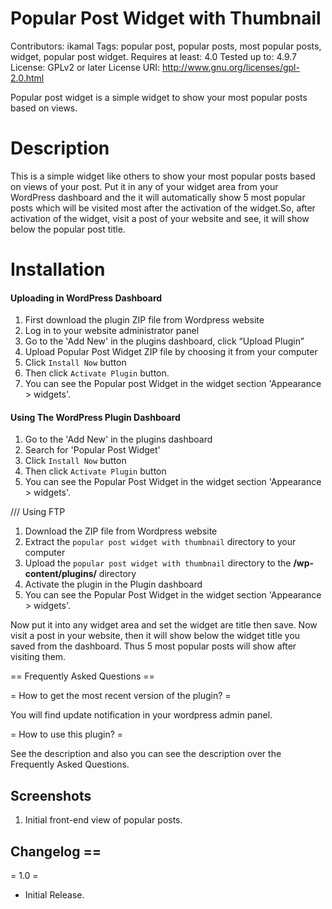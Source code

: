 
 # Popular Post Widget with Thumbnail

Contributors: ikamal
Tags: popular post, popular posts, most popular posts, widget, popular post widget.
Requires at least: 4.0
Tested up to: 4.9.7
License: GPLv2 or later
License URI: http://www.gnu.org/licenses/gpl-2.0.html

Popular post widget is a simple widget to show your most popular posts based on views.

# Description

This is a simple widget like others to show your most popular posts based on views of your post. Put it in any of your widget area from your WordPress dashboard and the it will automatically show 5 most popular posts which will be visited most after the activation of the widget.So, after activation of the widget, visit a post of your website and see, it will show below the popular post title.

# Installation

#### Uploading in WordPress Dashboard

1. First download the plugin ZIP file from Wordpress website
2. Log in to your website administrator panel
3. Go to the 'Add New' in the plugins dashboard, click “Upload Plugin”
4. Upload Popular Post Widget ZIP file by choosing it from your computer
5. Click `Install Now` button
6. Then click `Activate Plugin` button.
7. You can see the Popular post Widget in the widget section 'Appearance > widgets'.

#### Using The WordPress Plugin Dashboard

1. Go to the 'Add New' in the plugins dashboard
2. Search for 'Popular Post Widget'
3. Click `Install Now` button
4. Then click `Activate Plugin` button
5. You can see the Popular Post Widget in the widget section 'Appearance > widgets'.

/// Using FTP

1. Download the ZIP file from Wordpress website
2. Extract the `popular post widget with thumbnail` directory to your computer
3. Upload the `popular post widget with thumbnail` directory to the **/wp-content/plugins/** directory
4. Activate the plugin in the Plugin dashboard
5. You can see the Popular Post Widget in the widget section 'Appearance > widgets'.

Now put it into any widget area and set the widget are title then save. Now visit a post in your website, then it will show below the widget title you saved from the dashboard. Thus 5 most popular posts will show after visiting them.

== Frequently Asked Questions ==

= How to get the most recent version of the plugin? =

You will find update notification in your wordpress admin panel.

= How to use this plugin? =

See the description and also you can see the description over the Frequently Asked Questions.

## Screenshots
1. Initial front-end view of popular posts.


## Changelog ==

= 1.0 =
* Initial Release.
